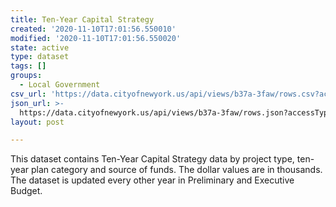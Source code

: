 ```yaml
---
title: Ten-Year Capital Strategy
created: '2020-11-10T17:01:56.550010'
modified: '2020-11-10T17:01:56.550020'
state: active
type: dataset
tags: []
groups:
  - Local Government
csv_url: 'https://data.cityofnewyork.us/api/views/b37a-3faw/rows.csv?accessType=DOWNLOAD'
json_url: >-
  https://data.cityofnewyork.us/api/views/b37a-3faw/rows.json?accessType=DOWNLOAD
layout: post

---
```

This dataset contains Ten-Year Capital Strategy data by project type, ten-year plan category and source of funds.  The dollar values are in thousands.  The dataset is updated every other year in Preliminary and Executive Budget.

